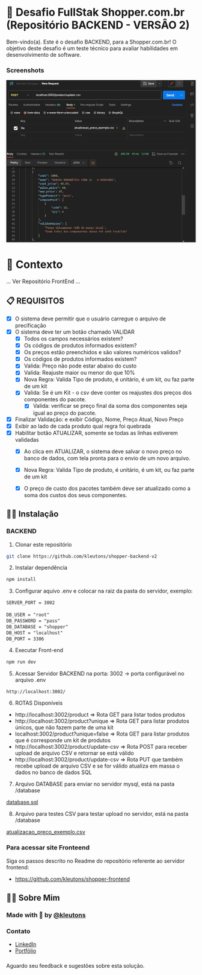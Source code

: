 # 🚀 Desafio FullStak Shopper.com.br (Repositório BACKEND - VERSÂO 2)

Bem-vindo(a). Este é o desafio BACKEND, para a Shopper.com.br!
O objetivo deste desafio é um teste técnico para avaliar habilidades em desenvolvimento de software.

### Screenshots

![App Screenshot](.github/prototype.png)

# 🧠 Contexto
... Ver Repositório  FrontEnd ... 

## 📋 REQUISITOS

- [x] O sistema deve permitir que o usuário carregue o arquivo de precificação
- [x] O sistema deve ter um botão chamado VALIDAR
    - [x] Todos os campos necessários existem?
    - [x] Os códigos de produtos informados existem?
    - [x] Os preços estão preenchidos e são valores numéricos validos? 
    - [x] Os códigos de produtos informados existem?
    - [x] Valida: Preço não pode estar abaixo do custo
    - [x] Valida: Reajuste maior ou menor do que 10%
    - [x] Nova Regra: Valida Tipo de produto, é unitário, é um kit, ou faz parte de um kit
    - [x] Valida: Se é um Kit - o csv deve conter os reajustes dos preços dos componentes do pacote.
        - [x] Valida: verificar se preço final da soma dos componentes seja igual ao preço do pacote.
- [x] Finalizar Validação: e exibir Código, Nome, Preço Atual, Novo Preço
- [x] Exibir ao lado de cada produto qual regra foi quebrada
- [x] Habilitar botão ATUALIZAR, somente se todas as linhas estiverem validadas
    - [x] Ao clica em ATUALIZAR, o sistema deve salvar o novo preço no banco de dados, com tela pronta para o envio de um novo arquivo. 
    - [x] Nova Regra: Valida Tipo de produto, é unitário, é um kit, ou faz parte de um kit
    - [x] O preço de custo dos pacotes também deve ser atualizado como a soma dos custos dos seus componentes. 


## 👨‍💻 Instalação

### BACKEND

1. Clonar este repositório
```bash
git clone https://github.com/kleutons/shopper-backend-v2
```

2. Instalar dependência 
```bash
npm install
```
3. Configurar aquivo .env e colocar na raiz da pasta do servidor, exemplo:
```
SERVER_PORT = 3002

DB_USER = "root"
DB_PASSWORD = "pass"
DB_DATABASE = "shopper"
DB_HOST = "localhost"
DB_PORT = 3306
```

4. Executar Front-end
```bash
npm run dev
```

5. Acessar Servidor BACKEND na porta: 3002  -> porta configurável no arquivo .env
```
http://localhost:3002/
```

6. ROTAS Disponíveis
- http://localhost:3002/product => Rota GET para listar todos produtos
- http://localhost:3002/product?unique => Rota GET para listar produtos únicos, que não fazem parte de uma kit
- localhost:3002/product?unique=false  => Rota GET para listar produtos que é corresponde um kit de produtos
- http://localhost:3002/product/update-csv  => Rota POST para receber upload de arquivo CSV e retornar se está válido
- http://localhost:3002/product/update-csv  => Rota PUT que também recebe upload de arquivo CSV e se for válido atualiza em massa o dados no banco de dados SQL

7. Arquivo DATABASE para enviar no servidor mysql, está na pasta /database

[database.sql](./database/database.sql)

8. Arquivo para testes CSV para testar upload no servidor, está na pasta /database

[atualizacao_preco_exemplo.csv](./database/atualizacao_preco_exemplo.csv)


### Para acessar site Fronteend
Siga os passos descrito no Readme do repositório referente ao servidor frontend: 
- https://github.com/kleutons/shopper-frontend

## 👨‍💻 Sobre Mim
### Made with 💙 by [@kleutons](https://github.com/kleutons)

### Contato
- [LinkedIn](https://www.linkedin.com/in/kleuton-novais/)
- [Portfólio](https://kleuton.dev)

###
Aguardo seu feedback e sugestões sobre esta solução.
